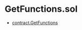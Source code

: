 # GetFunctions.sol

<!-- START_INDEX -->
- [contract.GetFunctions](./contract.GetFunctions.md)
<!-- END_INDEX -->
